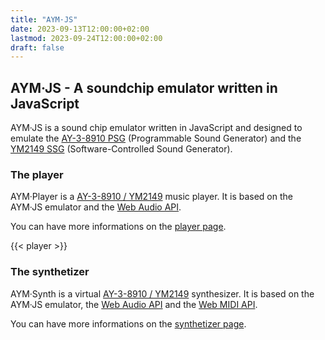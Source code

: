 ```yaml
---
title: "AYM·JS"
date: 2023-09-13T12:00:00+02:00
lastmod: 2023-09-24T12:00:00+02:00
draft: false
---
```

## AYM·JS - A soundchip emulator written in JavaScript

AYM·JS is a sound chip emulator written in JavaScript and designed to emulate the [AY-3-8910 PSG](https://en.wikipedia.org/wiki/General_Instrument_AY-3-8910) (Programmable Sound Generator) and the [YM2149 SSG](https://en.wikipedia.org/wiki/General_Instrument_AY-3-8910) (Software-Controlled Sound Generator).

### The player

AYM·Player is a [AY-3-8910 / YM2149](https://en.wikipedia.org/wiki/General_Instrument_AY-3-8910) music player. It is based on the AYM·JS emulator and the [Web Audio API](https://developer.mozilla.org/fr/docs/Web/API/Web_Audio_API).

You can have more informations on the [player page](/player).

{{< player >}}

### The synthetizer

AYM·Synth is a virtual [AY-3-8910 / YM2149](https://en.wikipedia.org/wiki/General_Instrument_AY-3-8910) synthesizer. It is based on the AYM·JS emulator, the [Web Audio API](https://developer.mozilla.org/fr/docs/Web/API/Web_Audio_API) and the [Web MIDI API](https://developer.mozilla.org/en-US/docs/Web/API/Web_MIDI_API).

You can have more informations on the [synthetizer page](/synth).

